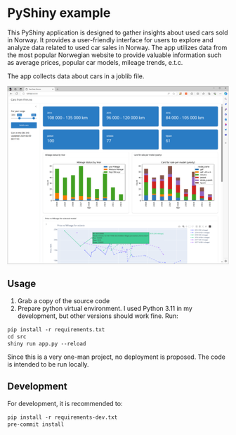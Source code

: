 # PyShiny example

This PyShiny application is designed to gather insights about used cars sold in Norway. It provides a user-friendly interface for users to explore and analyze data related to used car sales in Norway. The app utilizes data from the most popular Norwegian website to provide valuable information such as average prices, popular car models, mileage trends, e.t.c.

The app collects data about cars in a joblib file.

![interface screenshot](img/main_page.png "App screenshot")

## Usage

1. Grab a copy of the source code
2. Prepare python virtual environment. I used Python 3.11 in my development, but other versions should work fine.
Run:
```
pip install -r requirements.txt
cd src
shiny run app.py --reload
```

Since this is a very one-man project, no deployment is proposed. The code is intended to be run locally.

## Development

For development, it is recommended to:
```
pip install -r requirements-dev.txt
pre-commit install
```
